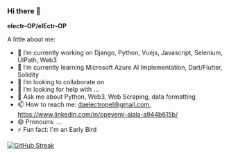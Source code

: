 ### Hi there 👋


**electr-OP/elEctr-OP**  

A little about me:

- 🔭 I’m currently working on Django, Python, Vuejs, Javascript, Selenium, UIPath, Web3
- 🌱 I’m currently learning Microsoft Azure AI Implementation, Dart/Flutter, Solidity
- 👯 I’m looking to collaborate on 
- 🤔 I’m looking for help with ...
- 💬 Ask me about Python, Web3, Web Scraping, data formatting
- 📫 How to reach me: daelectropel@gmail.com, https://www.linkedin.com/in/opeyemi-ajala-a944b615b/
- 😄 Pronouns: ...
- ⚡ Fun fact: I'm an Early Bird

[![GitHub Streak](https://github-readme-streak-stats.herokuapp.com?user=electr-Op&theme=dark&fire=DD2727)](https://git.io/streak-stats)
